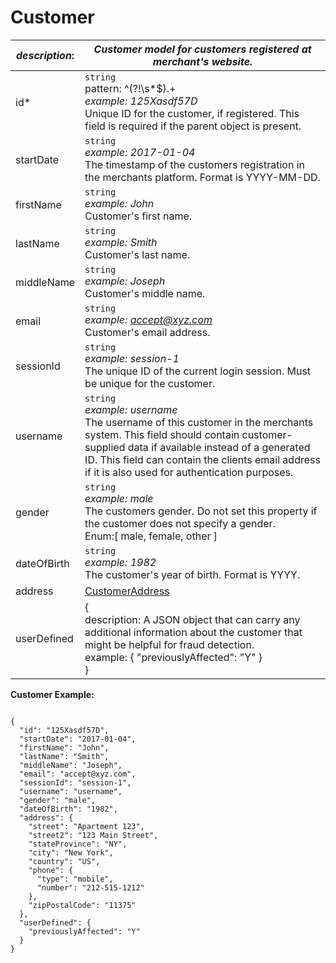 
# Customer

| *description*: | *Customer model for customers registered at merchant's website.*|
|----|----|
| id* |    ``` string ```  <br/>pattern: ^(?!\s*$).+ <br/> *example: 125Xasdf57D* <br/>Unique ID for the customer, if registered. This field is required if the parent object is present.|
| startDate |    ``` string ```   <br/>*example: 2017-01-04* <br/>The timestamp of the customers registration in the merchants platform. Format is YYYY-MM-DD.|
| firstName |    ``` string ```   <br/>*example: John*  <br/>Customer's first name.|
| lastName |    ``` string ```   <br/>*example: Smith* <br/>Customer's last name.|
| middleName |    ``` string ```   <br/> *example: Joseph* <br/>Customer's middle name.|
| email |    ``` string ```   <br/>*example: accept@xyz.com* <br/>Customer's email address.|
| sessionId |    ``` string ```  <br/>*example: session-1* <br/>The unique ID of the current login session. Must be unique for the customer.|
| username |    ``` string ```   <br/>*example: username* <br/>The username of this customer in the merchants system. This field should contain customer-supplied data if available instead of a generated ID. This field can contain the clients email address if it is also used for authentication purposes.|
| gender |    ``` string ```   <br/>*example: male* <br/>The customers gender. Do not set this property if the customer does not specify a gender. <br/>Enum:[ male, female, other ]|
| dateOfBirth |    ``` string ```   <br/>*example: 1982* <br/>The customer's year of birth. Format is YYYY.|
| address | [CustomerAddress](?path=docs/schemas-md/CustomerAddress.md)|
| userDefined |   {<br/> description: A JSON object that can carry any additional information about the customer that might be helpful for fraud detection. <br/> example:  { "previouslyAffected": "Y" }<br/> }|

**Customer Example:**

```{r}

{
  "id": "125Xasdf57D",
  "startDate": "2017-01-04",
  "firstName": "John",
  "lastName": "Smith",
  "middleName": "Joseph",
  "email": "accept@xyz.com",
  "sessionId": "session-1",
  "username": "username",
  "gender": "male",
  "dateOfBirth": "1982",
  "address": {
    "street": "Apartment 123",
    "street2": "123 Main Street",
    "stateProvince": "NY",
    "city": "New York",
    "country": "US",
    "phone": {
      "type": "mobile",
      "number": "212-515-1212"
    },
    "zipPostalCode": "11375"
  },
  "userDefined": {
    "previouslyAffected": "Y"
  }
}
```






